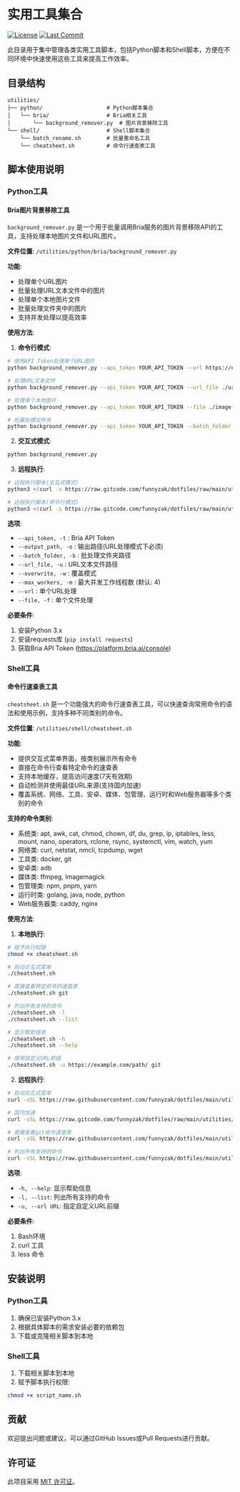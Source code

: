 # 实用工具集合

[![License](https://img.shields.io/badge/License-MIT-blue.svg)](../LICENSE)
[![Last Commit](https://img.shields.io/github/last-commit/funnyzak/dotfiles)](https://github.com/funnyzak/dotfiles/commits/main)

此目录用于集中管理各类实用工具脚本，包括Python脚本和Shell脚本，方便在不同环境中快速使用这些工具来提高工作效率。

## 目录结构

```
utilities/
├── python/                    # Python脚本集合
│   └── bria/                  # Bria相关工具
│       └── background_remover.py  # 图片背景移除工具
└── shell/                     # Shell脚本集合
    └── batch_rename.sh        # 批量重命名工具
    └── cheatsheet.sh          # 命令行速查表工具
```

## 脚本使用说明

### Python工具

#### Bria图片背景移除工具

`background_remover.py` 是一个用于批量调用Bria服务的图片背景移除API的工具，支持处理本地图片文件和URL图片。

**文件位置**: `/utilities/python/bria/background_remover.py`

**功能**:
- 处理单个URL图片
- 批量处理URL文本文件中的图片
- 处理单个本地图片文件
- 批量处理文件夹中的图片
- 支持并发处理以提高效率

**使用方法**:

1. **命令行模式**:

```bash
# 使用API Token处理单个URL图片
python background_remover.py --api_token YOUR_API_TOKEN --url https://example.com/image.jpg --output_path ./output

# 处理URL文本文件
python background_remover.py --api_token YOUR_API_TOKEN --url_file ./urls.txt --output_path ./output

# 处理单个本地图片
python background_remover.py --api_token YOUR_API_TOKEN --file ./image.jpg

# 批量处理文件夹
python background_remover.py --api_token YOUR_API_TOKEN --batch_folder ./images --max_workers 8 --overwrite
```

2. **交互式模式**:

```bash
python background_remover.py
```

3. **远程执行**:

```bash
# 远程执行脚本(交互式模式)
python3 <(curl -s https://raw.gitcode.com/funnyzak/dotfiles/raw/main/utilities/python/bria/background_remover.py)

# 远程执行脚本(命令行模式)
python3 <(curl -s https://raw.gitcode.com/funnyzak/dotfiles/raw/main/utilities/python/bria/background_remover.py) --api_token YOUR_API_TOKEN --url https://example.com/image.jpg --output_path ./output
```

**选项**:
- `--api_token, -t` : Bria API Token
- `--output_path, -o` : 输出路径(URL处理模式下必须)
- `--batch_folder, -b` : 批处理文件夹路径
- `--url_file, -u` : URL文本文件路径
- `--overwrite, -w` : 覆盖模式
- `--max_workers, -m` : 最大并发工作线程数 (默认: 4)
- `--url` : 单个URL处理
- `--file, -f` : 单个文件处理

**必要条件**:
1. 安装Python 3.x
2. 安装requests库 (`pip install requests`)
3. 获取Bria API Token (https://platform.bria.ai/console)

### Shell工具

#### 命令行速查表工具

`cheatsheet.sh` 是一个功能强大的命令行速查表工具，可以快速查询常用命令的语法和使用示例，支持多种不同类别的命令。

**文件位置**: `/utilities/shell/cheatsheet.sh`

**功能**:
- 提供交互式菜单界面，按类别展示所有命令
- 直接在命令行查看特定命令的速查表
- 支持本地缓存，提高访问速度(7天有效期)
- 自动检测并使用最佳URL来源(支持国内加速)
- 覆盖系统、网络、工具、安卓、媒体、包管理、运行时和Web服务器等多个类别的命令

**支持的命令类别**:
- 系统类: apt, awk, cat, chmod, chown, df, du, grep, ip, iptables, less, mount, nano, operators, rclone, rsync, systemctl, vim, watch, yum
- 网络类: curl, netstat, nmcli, tcpdump, wget
- 工具类: docker, git
- 安卓类: adb
- 媒体类: ffmpeg, Imagemagick
- 包管理类: npm, pnpm, yarn
- 运行时类: golang, java, node, python
- Web服务器类: caddy, nginx

**使用方法**:

1. **本地执行**:

```bash
# 赋予执行权限
chmod +x cheatsheet.sh

# 启动交互式菜单
./cheatsheet.sh

# 直接查看特定命令的速查表
./cheatsheet.sh git

# 列出所有支持的命令
./cheatsheet.sh -l
./cheatsheet.sh --list

# 显示帮助信息
./cheatsheet.sh -h
./cheatsheet.sh --help

# 使用自定义URL前缀
./cheatsheet.sh -u https://example.com/path/ git
```

2. **远程执行**:

```bash
# 启动交互式菜单
curl -sSL https://raw.githubusercontent.com/funnyzak/dotfiles/main/utilities/shell/cheatsheet.sh | bash

# 国内加速
curl -sSL https://raw.gitcode.com/funnyzak/dotfiles/raw/main/utilities/shell/cheatsheet.sh | bash

# 直接查看git命令速查表
curl -sSL https://raw.githubusercontent.com/funnyzak/dotfiles/main/utilities/shell/cheatsheet.sh | bash -s -- git

# 列出所有支持的命令
curl -sSL https://raw.githubusercontent.com/funnyzak/dotfiles/main/utilities/shell/cheatsheet.sh | bash -s -- -l
```

**选项**:
- `-h, --help`: 显示帮助信息
- `-l, --list`: 列出所有支持的命令
- `-u, --url URL`: 指定自定义URL前缀

**必要条件**:
1. Bash环境
2. curl 工具
3. less 命令

## 安装说明

### Python工具

1. 确保已安装Python 3.x
2. 根据具体脚本的需求安装必要的依赖包
3. 下载或克隆相关脚本到本地

### Shell工具

1. 下载相关脚本到本地
2. 赋予脚本执行权限:

```bash
chmod +x script_name.sh
```

## 贡献

欢迎提出问题或建议，可以通过GitHub Issues或Pull Requests进行贡献。

## 许可证

此项目采用 [MIT 许可证](../LICENSE)。
